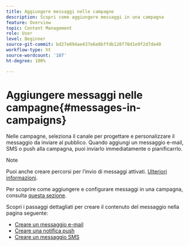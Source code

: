 ```yaml
---
title: Aggiungere messaggi nelle campagne
description: Scopri come aggiungere messaggi in una campagna
feature: Overview
topic: Content Management
role: User
level: Beginner
source-git-commit: bd27e094ae437e6e0bffdb128f70d1e9f2d7de40
workflow-type: ht
source-wordcount: '107'
ht-degree: 100%

---
```



# Aggiungere messaggi nelle campagne{#messages-in- campaigns}

Nelle campagne, seleziona il canale per progettare e personalizzare il messaggio da inviare al pubblico. Quando aggiungi un messaggio e-mail, SMS o push alla campagna, puoi inviarlo immediatamente o pianificarrlo.

>[!NOTE]
>Puoi anche creare percorsi per l’invio di messaggi attivati. [Ulteriori informazioni](messages-in-journeys.md).

Per scoprire come aggiungere e configurare messaggi in una campagna, consulta [questa sezione](../campaigns/create-campaign.md).

Scopri i passaggi dettagliati per creare il contenuto del messaggio nella pagina seguente:

* [Creare un messaggio e-mail](create-email.md)
* [Creare una notifica push](create-push.md)
* [Creare un messaggio SMS](create-sms.md)
